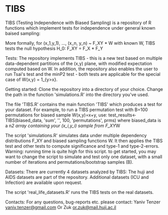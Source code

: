 # TIBS
TIBS (Testing Independence with Biased Sampling) is a repository of R functions which implement tests for independence under general  known baised sampling: 

More formally, for (x_1,y_1), ..., (x_n, y_n) ~ F_XY * W with known W,  TIBS tests the null hypothesis
H_0: F_XY = F_X * F_Y

Tests: 
The repository implements TIBS - this is a new test based on multiple data-dependent partitions of the (x,y) plane, 
with modified expectation computed based on W. 
In addition, the repository also enables the user to run Tsai's test and the minP2 test - both tests are 
applicable for the special case of W(x,y) = 1_{y>x}. 

Getting started: 
Clone the repository into a directory of your choice. 
Change the path in the function 'simulations.R' into the directory you've used. 

The file 'TIBS.R' contains the main function 'TIBS' which produces a test for your dataset. 
For example, to run a TIBS permutation test with B=100 permutations for biased sample W(x,y)=x+y, use: 
test_results<-TIBS(biased_data, 'sum', '', 100, 'permutations', prms)
where biased_data is a n*2 array containing your (x_i,y_i) sample from F_XY*W


The script 'simulations.R' simulates data under multiple dependency distributions F_XY and biased sampling functions W.
It then applies the TIBS test and other tests to compute significance and type-1 and type-2-errors.
Warning: running time is quite high for this script. to get started, you may want to change the script to 
simulate and test only one dataset, with a small number of iterations and permutations/bootstrap samples (B). 


Datasets: 
There are currently 4 datasets analyzed by TIBS: 
The huji and AIDS datasets are part of the repository. 
Additional datasets (ICU and Infection) are available upon request. 


The script 'real_life_datasets.R'  runs the TIBS tests on the real datasets.

Contacts: 
For any questions, bug-reports etc. please contact: 
Yaniv Tenzer   yaniv.tenzer@gmail.com
Or Zuk  or.zuk@mail.huji.ac.il
